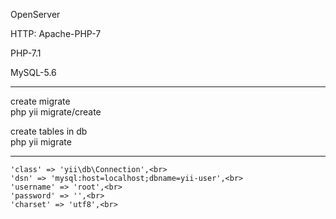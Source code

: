 OpenServer

<p>HTTP: Apache-PHP-7</p>
<p>PHP-7.1</p>
<p>MySQL-5.6</p>
<hr>

<p>create migrate<br>
    php yii migrate/create <name migrate></p>
    

<p>create tables in db<br>
    php yii migrate</p>
<hr>

    'class' => 'yii\db\Connection',<br>
    'dsn' => 'mysql:host=localhost;dbname=yii-user',<br>
    'username' => 'root',<br>
    'password' => '',<br>
    'charset' => 'utf8',<br>



